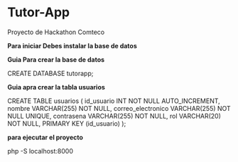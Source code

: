 # Tutor-App
Proyecto de Hackathon Comteco

**Para iniciar Debes instalar la base de datos**

**Guia Para crear la base de datos**

CREATE DATABASE tutorapp;

**Guia apra crear la tabla usuarios**

CREATE TABLE usuarios (
  id_usuario INT NOT NULL AUTO_INCREMENT,
  nombre VARCHAR(255) NOT NULL,
  correo_electronico VARCHAR(255) NOT NULL UNIQUE,
  contrasena VARCHAR(255) NOT NULL,
  rol VARCHAR(20) NOT NULL,
  PRIMARY KEY (id_usuario)
);

**para ejecutar el proyecto**

 php -S localhost:8000

